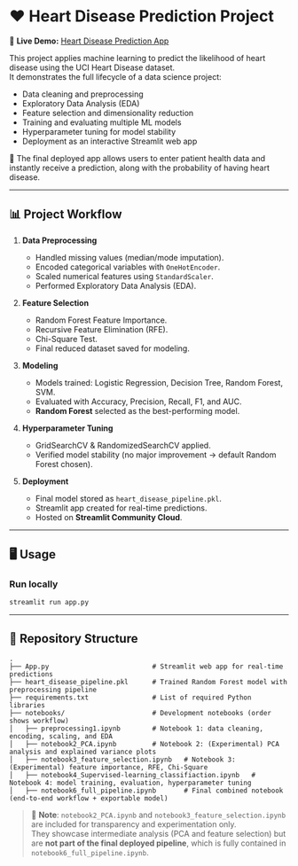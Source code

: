 # ❤️ Heart Disease Prediction Project

🔗 **Live Demo:** [Heart Disease Prediction App](https://your-app-url.streamlit.app)

This project applies machine learning to predict the likelihood of heart disease using the UCI Heart Disease dataset.  
It demonstrates the full lifecycle of a data science project:

- Data cleaning and preprocessing  
- Exploratory Data Analysis (EDA)  
- Feature selection and dimensionality reduction  
- Training and evaluating multiple ML models  
- Hyperparameter tuning for model stability  
- Deployment as an interactive Streamlit web app  

🚀 The final deployed app allows users to enter patient health data and instantly receive a prediction, along with the probability of having heart disease.

---

## 📊 Project Workflow

1. **Data Preprocessing**
   - Handled missing values (median/mode imputation).
   - Encoded categorical variables with `OneHotEncoder`.
   - Scaled numerical features using `StandardScaler`.
   - Performed Exploratory Data Analysis (EDA).

2. **Feature Selection**
   - Random Forest Feature Importance.
   - Recursive Feature Elimination (RFE).
   - Chi-Square Test.
   - Final reduced dataset saved for modeling.

3. **Modeling**
   - Models trained: Logistic Regression, Decision Tree, Random Forest, SVM.
   - Evaluated with Accuracy, Precision, Recall, F1, and AUC.
   - **Random Forest** selected as the best-performing model.

4. **Hyperparameter Tuning**
   - GridSearchCV & RandomizedSearchCV applied.
   - Verified model stability (no major improvement → default Random Forest chosen).

5. **Deployment**
   - Final model stored as `heart_disease_pipeline.pkl`.
   - Streamlit app created for real-time predictions.
   - Hosted on **Streamlit Community Cloud**.

---

## 🖥️ Usage

### Run locally
```bash
streamlit run app.py
```

---

## 📂 Repository Structure

```
.
├── App.py                          # Streamlit web app for real-time predictions
├── heart_disease_pipeline.pkl      # Trained Random Forest model with preprocessing pipeline
├── requirements.txt                # List of required Python libraries
├── notebooks/                      # Development notebooks (order shows workflow)
│   ├── preprocessing1.ipynb        # Notebook 1: data cleaning, encoding, scaling, and EDA
│   ├── notebook2_PCA.ipynb         # Notebook 2: (Experimental) PCA analysis and explained variance plots
│   ├── notebook3_feature_selection.ipynb   # Notebook 3: (Experimental) feature importance, RFE, Chi-Square
│   ├── notebook4_Supervised-learning_classifiaction.ipynb   # Notebook 4: model training, evaluation, hyperparameter tuning
│   ├── notebook6_full_pipeline.ipynb       # Final combined notebook (end-to-end workflow + exportable model)
```

> 📝 **Note**: `notebook2_PCA.ipynb` and `notebook3_feature_selection.ipynb` are included for transparency and experimentation only.  
> They showcase intermediate analysis (PCA and feature selection) but are **not part of the final deployed pipeline**, which is fully contained in `notebook6_full_pipeline.ipynb`.
